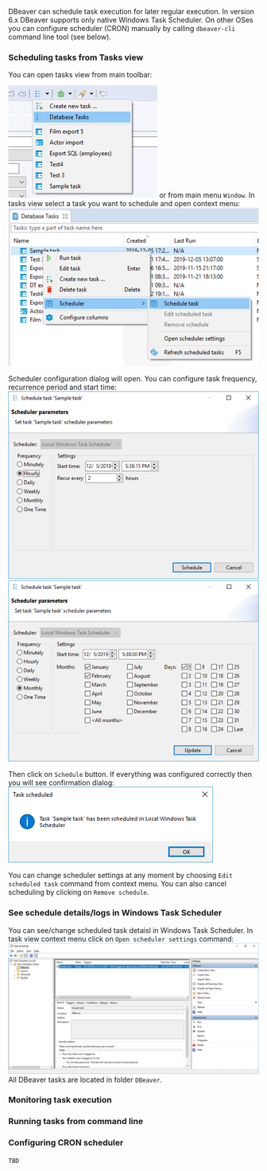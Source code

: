 DBeaver can schedule task execution for later regular execution.
In version 6.x DBeaver supports only native Windows Task Scheduler. On other OSes you can configure scheduler (CRON) manually by calling `dbeaver-cli` command line tool (see below).

### Scheduling tasks from Tasks view
You can open tasks view from main toolbar:
![](images/ug/tools/task-main-toolbar.png)
or from main menu `Window`.
In tasks view select a task you want to schedule and open context menu:
![](images/ug/tools/task-schedule-menu.png)

Scheduler configuration dialog will open. You can configure task frequency, recurrence period and start time:
![](images/ug/tools/task-schedule-settings.png)
![](images/ug/tools/task-schedule-settings-monthly.png)

Then click on `Schedule` button. If everything was configured correctly then you will see confirmation dialog:
![](images/ug/tools/task-schedule-success.png)

You can change scheduler settings at any moment by choosing `Edit scheduled task` command from context menu. You can also cancel scheduling by clicking on `Remove schedule`.

### See schedule details/logs in Windows Task Scheduler

You can see/change scheduled task detaisl in Windows Task Scheduler. In task view context menu click on `Open scheduler settings` command:
![](images/ug/tools/task-schedule-windows-task-manager.png)
All DBeaver tasks are located in folder `DBeaver`.

### Monitoring task execution

### Running tasks from command line


### Configuring CRON scheduler

`TBD`